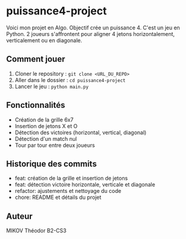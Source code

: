 # puissance4-project
Voici mon projet en Algo. Objectif crée un puissance 4. 
C'est un jeu en Python. 2 joueurs s'affrontent pour aligner 4 jetons horizontalement, verticalement ou en diagonale.

## Comment jouer
1. Cloner le repository : `git clone <URL_DU_REPO>`
2. Aller dans le dossier : `cd puissance4-project`
3. Lancer le jeu : `python main.py`

## Fonctionnalités
- Création de la grille 6x7
- Insertion de jetons X et O
- Détection des victoires (horizontal, vertical, diagonal)
- Détection d'un match nul
- Tour par tour entre deux joueurs

## Historique des commits
- feat: création de la grille et insertion de jetons
- feat: détection victoire horizontale, verticale et diagonale
- refactor: ajustements et nettoyage du code
- chore: README et détails du projet

## Auteur
MIKOV Théodor B2-CS3 
